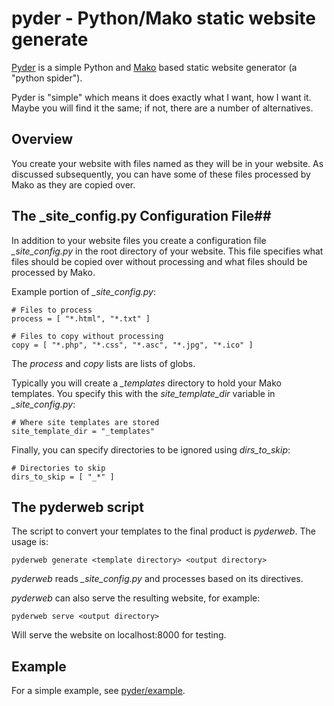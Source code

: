 pyder - Python/Mako static website generate
==========

[Pyder](https://github.com/von/pyder) is a simple Python and
[Mako](http://www.makotemplates.org/) based static website generator
(a "python spider").

Pyder is "simple" which means it does exactly what I want, how I want
it. Maybe you will find it the same; if not, there are a number of
alternatives.

## Overview ##

You create your website with files named as they will be in your
website. As discussed subsequently, you can have some of these files
processed by Mako as they are copied over.

## The _site_config.py Configuration File##

In addition to your website files you create a configuration file
*_site_config.py* in the root directory of your website. This file
specifies what files should be copied over without processing and what
files should be processed by Mako.

Example portion of *_site_config.py*:

    # Files to process
    process = [ "*.html", "*.txt" ]
    
    # Files to copy without processing
    copy = [ "*.php", "*.css", "*.asc", "*.jpg", "*.ico" ]

The *process* and *copy* lists are lists of globs.

Typically you will create a *_templates* directory to hold your Mako
templates. You specify this with the *site_template_dir* variable in
*_site_config.py*:

    # Where site templates are stored
    site_template_dir = "_templates"

Finally, you can specify directories to be ignored using
*dirs_to_skip*:

    # Directories to skip
    dirs_to_skip = [ "_*" ]


## The pyderweb script ###

The script to convert your templates to the final product is
*pyderweb*. The usage is:

    pyderweb generate <template directory> <output directory>

*pyderweb* reads *_site_config.py* and processes based on its directives.

*pyderweb* can also serve the resulting website, for example:

    pyderweb serve <output directory>

Will serve the website on localhost:8000 for testing.

## Example ##

For a simple example, see
[pyder/example](https://github.com/von/pyder/tree/master/example).
